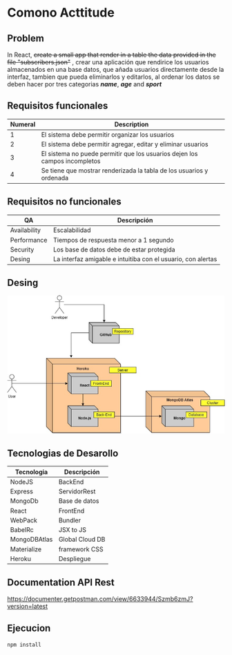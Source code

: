# Comono Acttitude

## Problem 

In React, ~~create a small app that render in a table the data provided in the file "subscribers.json"~~ , crear una aplicación que rendirice los usuarios almacenados en una base datos, que añada usuarios directamente desde la interfaz, tambien que pueda eliminarlos y editarlos, al ordenar los datos se deben hacer por tres categorias __*name*__, __*age*__ and __*sport*__ 


## Requisitos funcionales

| Numeral | Description |
| --- | --- |
| 1 | El sistema debe permitir organizar los usuarios|
| 2 | El sistema debe permitir agregar, editar y eliminar  usuarios|
| 3 | El sistema no puede permitir que los usuarios dejen los campos incompletos|
| 4 | Se tiene que mostrar renderizada la tabla de los usuarios y ordenada|
 

## Requisitos no funcionales

| QA | Descripción |
| --- | --- |
| Availability | Escalabilidad |
| Performance | Tiempos de respuesta menor a 1 segundo |
| Security | Los base de datos debe de estar protegida |
| Desing | La interfaz amigable e intuitiba con el usuario, con alertas|  

## Desing
![Disenio](https://github.com/catomas/ComonoAct/blob/master/diagrama/diagrama.jpg) 

## Tecnologias de Desarollo

| Tecnologia | Descripción |
| --- | --- |
| NodeJS | BackEnd |
| Express | ServidorRest|
| MongoDb | Base de datos |
| React   | FrontEnd |
| WebPack | Bundler |
| BabelRc | JSX to JS|
| MongoDBAtlas | Global Cloud DB|
| Materialize | framework CSS |
| Heroku | Despliegue  |

## Documentation API Rest

https://documenter.getpostman.com/view/6633944/Szmb6zmJ?version=latest

## Ejecucion


```
npm install

```